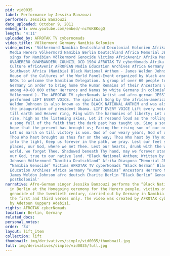 ```yaml
---
pid: vid0035
label: Performance by Jessika Banzouzi
performer: Jessika Banzouzi
date_uploaded: October 9, 2011
embed_url: www.youtube.com/embed/-ncY6K8KogQ
length: '4:11'
uploaded_by: AFROTAK TV cybernomads
video_title: Völkermord Germany Namibia Kolonien
video_notes: 'Völkermord Namibia Deutschland Decolonial Kolonien Afrika Diaspora Rassismus
  Media Herero Völkermord Namibia Berlin Deutschland Africa Memorial JESSICA BANZOUZI
  sings for Namibian Völkermord Genocide Victims AfricAvenir Afrika Medien AfroPean
  OVAHERERO OVAMBANDERU COUNCIL OCD 1904 AFROTAK TV cyberNomads Afrika Black German
  Culture AfricAvenir AFROPEAN Media Education Archives Africa Germany Genocide German
  Southwest Africa (Namibia) Black National Anthem - James Weldon Johnson During the
  House of the Cultures of the World Panel-Event organized by black and white German
  NGOs to welcome the Namibian Delegation. A group of over 60 people travelled to
  Germany in order to bring home the Human Remains of their Ancestors who were murdered
  among 40-80 000 other Herreros and Namas by white Germans in colonial genocide (
  Völkermord ). The AFROTAK TV cyberNomads Artist and afro-german JESSIKA BANZOUZI
  performed LIFT EVERY VOICE. The spiritual Song by the african-american author James
  Weldon Johnson is also known as the BLACK NATIONAL ANTHEM and was also sung for
  the inauguration of president Obama. LIFT EVERY VOICE Lift every voice and sing,
  till earth and Heaven ring, Ring with the harmonies of liberty; Let our rejoicing
  rise, high as the listening skies, Let it resound loud as the rolling sea. Sing
  a song full of the faith that the dark past has taught us, Sing a song full of the
  hope that the present has brought us; Facing the rising sun of our new day begun,
  Let us march on till victory is won. God of our weary years, God of our silent tears,
  Thou Who hast brought us thus far on the way; Thou Who hast by Thy might, led us
  into the light, Keep us forever in the path, we pray. Lest our feet stray from the
  places, our God, where we met Thee. Lest our hearts, drunk with the wine of the
  world, we forget Thee. Shadowed beneath Thy hand, may we forever stand, True to
  our God, true to our native land. *Black National Anthem; Written by: James Weldon
  Johnson Völkermord “Namibia Deutschland” Afrika Diaspora “Memorial JESSICA BANZOUZI”
  “Namibia Genocide” Victims AFROTAK TV cyberNomads “Black German” Black Culture Media
  Education Archives Africa Germany “Human Remains” Ancestors Herrero Nama colonial
  James Weldon Johnson afro deutsch Charite Berlin “Black Berlin” Genocide Germany
  postkolonial'
narrative: Afro-German singer Jessika Banzouzi performs the “Black National Anthem”
  in Berlin at the Homegoing ceremony for the Herero people, victims of the first
  genocide of the twentieth century, carried out by Germany in Namibia. Banzouzi performs
  the first and third verses only. The video was created by AFROTAK cyberNomads, founded
  by Adetoun Kuppers Adebisi.
rights: AFROTAK cyberNomads
location: Berlin, Germany
related_docs: 
personal_notes: 
order: '34'
layout: lift_item
collection: lift
thumbnail: img/derivatives/simple/vid0035/thumbnail.jpg
full: img/derivatives/simple/vid0035/full.jpg
---
```

